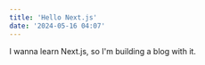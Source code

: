 ```yaml
---
title: 'Hello Next.js'
date: '2024-05-16 04:07'
---
```


I wanna learn Next.js, so I'm building a blog with it.
